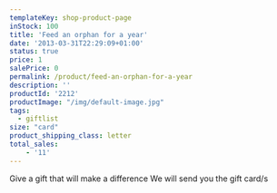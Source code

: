 ```yaml
---
templateKey: shop-product-page
inStock: 100
title: 'Feed an orphan for a year'
date: '2013-03-31T22:29:09+01:00'
status: true
price: 1
salePrice: 0
permalink: /product/feed-an-orphan-for-a-year
description: ''
productId: '2212'
productImage: "/img/default-image.jpg"
tags:
  - giftlist
size: "card"
product_shipping_class: letter
total_sales:
    - '11'
---
```

Give a gift that will make a difference We will send you the gift card/s